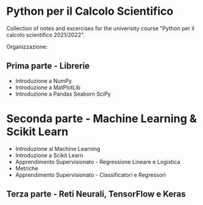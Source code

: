 # Python per il Calcolo Scientifico

Collection of notes and excercises for the univerisity course "Python per il calcolo scientifico 2021/2022".

Organizzazione:

## Prima parte - Librerie

- Introduzione a NumPy
- Introduzione a MatPlotLib
- Introduzione a Pandas Seaborn SciPy

# Seconda parte - Machine Learning & Scikit Learn

- Introduzione al Machine Learning
- Introduzione a Scikit Learn
- Apprendimento Supervisionato - Regressione Lineare e Logistica
- Metriche
- Apprendimento Supervisionato - Classificatori e Regressori

## Terza parte - Reti Neurali, TensorFlow e Keras
